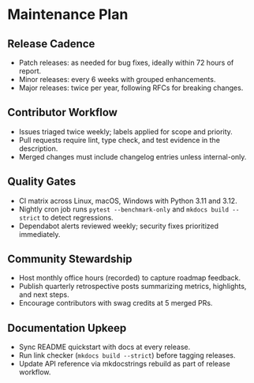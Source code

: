# Maintenance Plan

## Release Cadence
- Patch releases: as needed for bug fixes, ideally within 72 hours of report.
- Minor releases: every 6 weeks with grouped enhancements.
- Major releases: twice per year, following RFCs for breaking changes.

## Contributor Workflow
- Issues triaged twice weekly; labels applied for scope and priority.
- Pull requests require lint, type check, and test evidence in the description.
- Merged changes must include changelog entries unless internal-only.

## Quality Gates
- CI matrix across Linux, macOS, Windows with Python 3.11 and 3.12.
- Nightly cron job runs `pytest --benchmark-only` and `mkdocs build --strict` to detect regressions.
- Dependabot alerts reviewed weekly; security fixes prioritized immediately.

## Community Stewardship
- Host monthly office hours (recorded) to capture roadmap feedback.
- Publish quarterly retrospective posts summarizing metrics, highlights, and next steps.
- Encourage contributors with swag credits at 5 merged PRs.

## Documentation Upkeep
- Sync README quickstart with docs at every release.
- Run link checker (`mkdocs build --strict`) before tagging releases.
- Update API reference via mkdocstrings rebuild as part of release workflow.
